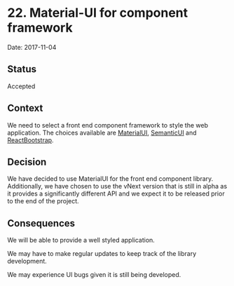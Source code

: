 # 22. Material-UI for component framework

Date: 2017-11-04

## Status

Accepted

## Context

We need to select a front end component framework to style the web application. The
choices available are [MaterialUI](https://material-ui-next.com/),
[SemanticUI](https://react.semantic-ui.com/introduction) and
[ReactBootstrap](https://react-bootstrap.github.io/).

## Decision

We have decided to use MaterialUI for the front end component library. Additionally, we
have chosen to use the vNext version that is still in alpha as it provides a
significantly different API and we expect it to be released prior to the end of the
project.

## Consequences

We will be able to provide a well styled application.

We may have to make regular updates to keep track of the library development.

We may experience UI bugs given it is still being developed.
